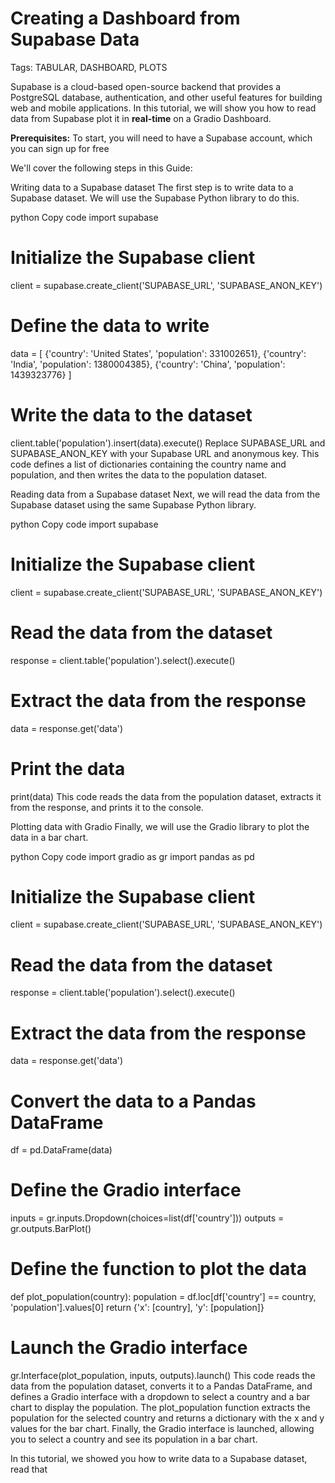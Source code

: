 # Creating a Dashboard from Supabase Data

Tags: TABULAR, DASHBOARD, PLOTS 

Supabase is a cloud-based open-source backend that provides a PostgreSQL database, authentication, and other useful features for building web and mobile applications. In this tutorial, we will show you how to read data from Supabase plot it in **real-time** on a Gradio Dashboard.

**Prerequisites:** To start, you will need to have a Supabase account, which you can sign up for free 

We'll cover the following steps in this Guide:

Writing data to a Supabase dataset
The first step is to write data to a Supabase dataset. We will use the Supabase Python library to do this.

python
Copy code
import supabase

# Initialize the Supabase client
client = supabase.create_client('SUPABASE_URL', 'SUPABASE_ANON_KEY')

# Define the data to write
data = [
    {'country': 'United States', 'population': 331002651},
    {'country': 'India', 'population': 1380004385},
    {'country': 'China', 'population': 1439323776}
]

# Write the data to the dataset
client.table('population').insert(data).execute()
Replace SUPABASE_URL and SUPABASE_ANON_KEY with your Supabase URL and anonymous key. This code defines a list of dictionaries containing the country name and population, and then writes the data to the population dataset.

Reading data from a Supabase dataset
Next, we will read the data from the Supabase dataset using the same Supabase Python library.

python
Copy code
import supabase

# Initialize the Supabase client
client = supabase.create_client('SUPABASE_URL', 'SUPABASE_ANON_KEY')

# Read the data from the dataset
response = client.table('population').select().execute()

# Extract the data from the response
data = response.get('data')

# Print the data
print(data)
This code reads the data from the population dataset, extracts it from the response, and prints it to the console.

Plotting data with Gradio
Finally, we will use the Gradio library to plot the data in a bar chart.

python
Copy code
import gradio as gr
import pandas as pd

# Initialize the Supabase client
client = supabase.create_client('SUPABASE_URL', 'SUPABASE_ANON_KEY')

# Read the data from the dataset
response = client.table('population').select().execute()

# Extract the data from the response
data = response.get('data')

# Convert the data to a Pandas DataFrame
df = pd.DataFrame(data)

# Define the Gradio interface
inputs = gr.inputs.Dropdown(choices=list(df['country']))
outputs = gr.outputs.BarPlot()

# Define the function to plot the data
def plot_population(country):
    population = df.loc[df['country'] == country, 'population'].values[0]
    return {'x': [country], 'y': [population]}

# Launch the Gradio interface
gr.Interface(plot_population, inputs, outputs).launch()
This code reads the data from the population dataset, converts it to a Pandas DataFrame, and defines a Gradio interface with a dropdown to select a country and a bar chart to display the population. The plot_population function extracts the population for the selected country and returns a dictionary with the x and y values for the bar chart. Finally, the Gradio interface is launched, allowing you to select a country and see its population in a bar chart.

In this tutorial, we showed you how to write data to a Supabase dataset, read that